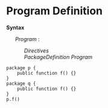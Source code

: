 # Program Definition

**Syntax**

<ul>
    <i>Program</i> :
    <ul>
        <i>Directives</i><br>
        <i>PackageDefinition</i> <i>Program</i>
    </ul>
</ul>

```
package p {
    public function f() {}
}
package q {
    public function f() {}
}
p.f()
```